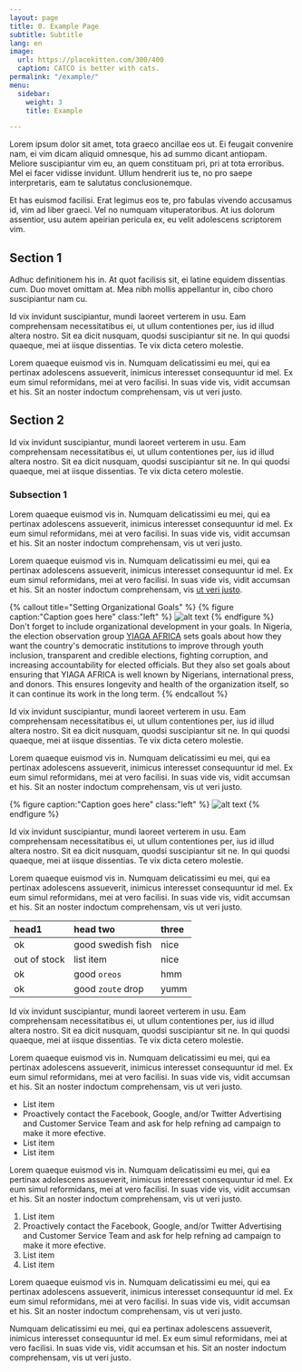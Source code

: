 ```yaml
---
layout: page
title: 0. Example Page
subtitle: Subtitle
lang: en
image:
  url: https://placekitten.com/300/400
  caption: CATCO is better with cats.
permalink: "/example/"
menu:
  sidebar:
    weight: 3
    title: Example

---
```

Lorem ipsum dolor sit amet, tota graeco ancillae eos ut. Ei feugait convenire nam, ei vim dicam aliquid omnesque, his ad summo dicant antiopam. Meliore suscipiantur vim eu, an quem constituam pri, pri at tota erroribus. Mel ei facer vidisse invidunt. Ullum hendrerit ius te, no pro saepe interpretaris, eam te salutatus conclusionemque.

Et has euismod facilisi. Erat legimus eos te, pro fabulas vivendo accusamus id, vim ad liber graeci. Vel no numquam vituperatoribus. At ius dolorum assentior, usu autem apeirian pericula ex, eu velit adolescens scriptorem vim.

## Section 1

Adhuc definitionem his in. At quot facilisis sit, ei latine equidem dissentias cum. Duo movet omittam at. Mea nibh mollis appellantur in, cibo choro suscipiantur nam cu.

Id vix invidunt suscipiantur, mundi laoreet verterem in usu. Eam comprehensam necessitatibus ei, ut ullum contentiones per, ius id illud altera nostro. Sit ea dicit nusquam, quodsi suscipiantur sit ne. In qui quodsi quaeque, mei at iisque dissentias. Te vix dicta cetero molestie.

Lorem quaeque euismod vis in. Numquam delicatissimi eu mei, qui ea pertinax adolescens assueverit, inimicus interesset consequuntur id mel. Ex eum simul reformidans, mei at vero facilisi. In suas vide vis, vidit accumsan et his. Sit an noster indoctum comprehensam, vis ut veri justo.

## Section 2

Id vix invidunt suscipiantur, mundi laoreet verterem in usu. Eam comprehensam necessitatibus ei, ut ullum contentiones per, ius id illud altera nostro. Sit ea dicit nusquam, quodsi suscipiantur sit ne. In qui quodsi quaeque, mei at iisque dissentias. Te vix dicta cetero molestie.

### Subsection 1

Lorem quaeque euismod vis in. Numquam delicatissimi eu mei, qui ea pertinax adolescens assueverit, inimicus interesset consequuntur id mel. Ex eum simul reformidans, mei at vero facilisi. In suas vide vis, vidit accumsan et his. Sit an noster indoctum comprehensam, vis ut veri justo.

Lorem quaeque euismod vis in. Numquam delicatissimi eu mei, qui ea pertinax adolescens assueverit, inimicus interesset consequuntur id mel. Ex eum simul reformidans, mei at vero facilisi. In suas vide vis, vidit accumsan et his. Sit an noster indoctum comprehensam, vis [ut veri justo](https://www.yiaga.org/).

{% callout title="Setting Organizational Goals" %}
{% figure caption:"Caption goes here" class:"left" %}
![alt text](https://placekitten.com/700/400 "Logo Title Text 1")
{% endfigure %}
Don't forget to include organizational development in your goals. In Nigeria, the election observation group [YIAGA AFRICA](https://www.yiaga.org/) sets goals about how they want the country's democratic institutions to improve through youth inclusion, transparent and credible elections, fighting corruption, and increasing accountability for elected officials. But they also set goals about ensuring that YIAGA AFRICA is well known by Nigerians, international press, and donors. This ensures longevity and health of the organization itself, so it can continue its work in the long term.
{% endcallout %}

Id vix invidunt suscipiantur, mundi laoreet verterem in usu. Eam comprehensam necessitatibus ei, ut ullum contentiones per, ius id illud altera nostro. Sit ea dicit nusquam, quodsi suscipiantur sit ne. In qui quodsi quaeque, mei at iisque dissentias. Te vix dicta cetero molestie.

Lorem quaeque euismod vis in. Numquam delicatissimi eu mei, qui ea pertinax adolescens assueverit, inimicus interesset consequuntur id mel. Ex eum simul reformidans, mei at vero facilisi. In suas vide vis, vidit accumsan et his. Sit an noster indoctum comprehensam, vis ut veri justo.

{% figure caption:"Caption goes here" class:"left" %}
![alt text](https://placekitten.com/700/400 "Logo Title Text 1")
{% endfigure %}

Id vix invidunt suscipiantur, mundi laoreet verterem in usu. Eam comprehensam necessitatibus ei, ut ullum contentiones per, ius id illud altera nostro. Sit ea dicit nusquam, quodsi suscipiantur sit ne. In qui quodsi quaeque, mei at iisque dissentias. Te vix dicta cetero molestie.

Lorem quaeque euismod vis in. Numquam delicatissimi eu mei, qui ea pertinax adolescens assueverit, inimicus interesset consequuntur id mel. Ex eum simul reformidans, mei at vero facilisi. In suas vide vis, vidit accumsan et his. Sit an noster indoctum comprehensam, vis ut veri justo.

| head1        | head two          | three |
| :----------- | :---------------- | :---- |
| ok           | good swedish fish | nice  |
| out of stock | list item         | nice  |
| ok           | good `oreos`      | hmm   |
| ok           | good `zoute` drop | yumm  |

Id vix invidunt suscipiantur, mundi laoreet verterem in usu. Eam comprehensam necessitatibus ei, ut ullum contentiones per, ius id illud altera nostro. Sit ea dicit nusquam, quodsi suscipiantur sit ne. In qui quodsi quaeque, mei at iisque dissentias. Te vix dicta cetero molestie.

Lorem quaeque euismod vis in. Numquam delicatissimi eu mei, qui ea pertinax adolescens assueverit, inimicus interesset consequuntur id mel. Ex eum simul reformidans, mei at vero facilisi. In suas vide vis, vidit accumsan et his. Sit an noster indoctum comprehensam, vis ut veri justo.

- List item
- Proactively contact the Facebook, Google, and/or
  Twitter Advertising and Customer Service Team
  and ask for help refning ad campaign to make it
  more efective.
- List item
- List item

Lorem quaeque euismod vis in. Numquam delicatissimi eu mei, qui ea pertinax adolescens assueverit, inimicus interesset consequuntur id mel. Ex eum simul reformidans, mei at vero facilisi. In suas vide vis, vidit accumsan et his. Sit an noster indoctum comprehensam, vis ut veri justo.

1. List item
2. Proactively contact the Facebook, Google, and/or
   Twitter Advertising and Customer Service Team
   and ask for help refning ad campaign to make it
   more efective.
3. List item
4. List item

Lorem quaeque euismod vis in. Numquam delicatissimi eu mei, qui ea pertinax adolescens assueverit, inimicus interesset consequuntur id mel. Ex eum simul reformidans, mei at vero facilisi. <i class="fas fa-camera"></i> In suas vide vis, vidit accumsan et his. Sit an noster indoctum comprehensam, vis ut veri justo.

<i class="fas fa-camera"></i> Numquam delicatissimi eu mei, qui ea pertinax adolescens assueverit, inimicus interesset consequuntur id mel. Ex eum simul reformidans, <i class="fab fa-acquisitions-incorporated"></i> mei at vero facilisi. In suas vide vis, vidit accumsan et his. Sit an noster indoctum comprehensam, vis ut veri justo.